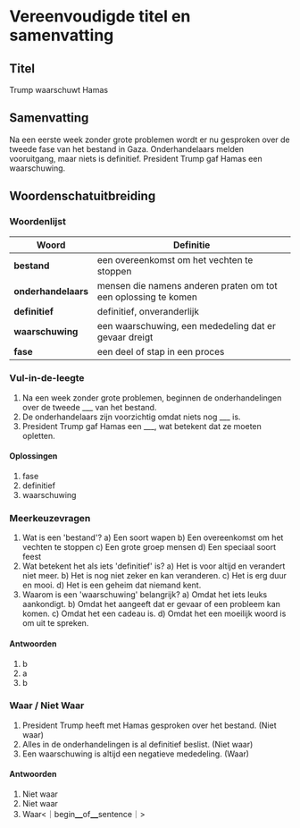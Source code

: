 # Vereenvoudigde titel en samenvatting

## Titel
Trump waarschuwt Hamas

## Samenvatting
Na een eerste week zonder grote problemen wordt er nu gesproken over de tweede fase van het bestand in Gaza. Onderhandelaars melden vooruitgang, maar niets is definitief. President Trump gaf Hamas een waarschuwing.

## Woordenschatuitbreiding

### Woordenlijst

| Woord | Definitie |
|-------|-----------|
| **bestand** | een overeenkomst om het vechten te stoppen |
| **onderhandelaars** | mensen die namens anderen praten om tot een oplossing te komen |
| **definitief** | definitief, onveranderlijk |
| **waarschuwing** | een waarschuwing, een mededeling dat er gevaar dreigt |
| **fase** | een deel of stap in een proces |

### Vul-in-de-leegte
1. Na een week zonder grote problemen, beginnen de onderhandelingen over de tweede ___ van het bestand.
2. De onderhandelaars zijn voorzichtig omdat niets nog ___ is.
3. President Trump gaf Hamas een ___, wat betekent dat ze moeten opletten.

#### Oplossingen
1. fase
2. definitief
3. waarschuwing

### Meerkeuzevragen
1. Wat is een 'bestand'?
   a) Een soort wapen
   b) Een overeenkomst om het vechten te stoppen
   c) Een grote groep mensen
   d) Een speciaal soort feest
2. Wat betekent het als iets 'definitief' is?
   a) Het is voor altijd en verandert niet meer.
   b) Het is nog niet zeker en kan veranderen.
   c) Het is erg duur en mooi.
   d) Het is een geheim dat niemand kent.
3. Waarom is een 'waarschuwing' belangrijk?
   a) Omdat het iets leuks aankondigt.
   b) Omdat het aangeeft dat er gevaar of een probleem kan komen.
   c) Omdat het een cadeau is.
   d) Omdat het een moeilijk woord is om uit te spreken.

#### Antwoorden
1. b
2. a
3. b

### Waar / Niet Waar
1. President Trump heeft met Hamas gesproken over het bestand. (Niet waar)
2. Alles in de onderhandelingen is al definitief beslist. (Niet waar)
3. Een waarschuwing is altijd een negatieve mededeling. (Waar)

#### Antwoorden
1. Niet waar
2. Niet waar
3. Waar<｜begin▁of▁sentence｜>